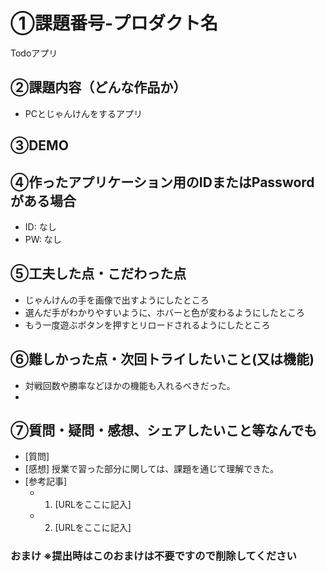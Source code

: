 # ①課題番号-プロダクト名

Todoアプリ

## ②課題内容（どんな作品か）

- PCとじゃんけんをするアプリ

## ③DEMO

## ④作ったアプリケーション用のIDまたはPasswordがある場合

- ID: なし
- PW: なし

## ⑤工夫した点・こだわった点

- じゃんけんの手を画像で出すようにしたところ
- 選んだ手がわかりやすいように、ホバーと色が変わるようにしたところ
- もう一度遊ぶボタンを押すとリロードされるようにしたところ

## ⑥難しかった点・次回トライしたいこと(又は機能)

- 対戦回数や勝率などほかの機能も入れるべきだった。
- 

## ⑦質問・疑問・感想、シェアしたいこと等なんでも

- [質問]
- [感想] 授業で習った部分に関しては、課題を通じて理解できた。
- [参考記事]
  - 1. [URLをここに記入]
  - 2. [URLをここに記入]

### おまけ ※提出時はこのおまけは不要ですので削除してください
